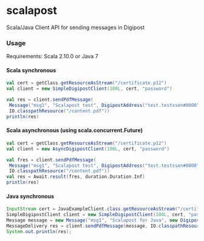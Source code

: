 scalapost
=========

Scala/Java Client API for sending messages in Digipost


### Usage

Requirements: Scala 2.10.0 or Java 7

#### Scala synchronous
```scala
val cert = getClass.getResourceAsStream("/certificate.p12")
val client = new SimpleDigipostClient(100L, cert, "password")

val res = client.sendPdfMessage(
 Message("msg1", "Scalapost test", DigipostAddress("test.testsson#0000")),
 IO.classpathResource("/content.pdf"))
println(res)
```

#### Scala asynchronous (using scala.concurrent.Future)
```scala
val cert = getClass.getResourceAsStream("/certificate.p12")
val client = new AsyncDigipostClient(100L, cert, "password")

val fres = client.sendPdfMessage(
 Message("msg1", "Scalapost test", DigipostAddress("test.testsson#0000")),
 IO.classpathResource("/content.pdf"))
val res = Await.result(fres, duration.Duration.Inf)
println(res)
```

#### Java synchronous
```java
InputStream cert = JavaExampleClient.class.getResourceAsStream("/certificate.p12");
SimpleDigipostClient client = new SimpleDigipostClient(100L, cert, "password");
Message message = new Message("msg1", "Scalapost for Java", new DigipostAddress("test.testsson#0000"));
MessageDelivery res = client.sendPdfMessage(message, IO.classpathResource("/content.pdf"));
System.out.println(res);
```
